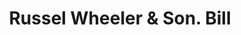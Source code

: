 ---
doi: 10.7916/D8T73VH3
date_other: '1890'
date_other_textual: 1890-1899
form: printed ephemera
genre:
- Invoices
name:
- Russel Wheeler & Son
object_in_context_url: https://biggert.cul.columbia.edu/items/view/ave_biggert_01225
subject_hierarchical_geographic:
- Utica, New York, United States
subject_name:
- Russel Wheeler & Son
title: Russel Wheeler & Son. Bill
sort_title: Russel Wheeler & Son. Bill
call_number: ave_biggert_01225
coordinates:
- 43.094722222222224,-75.27583333333334
pid: ave_biggert_01225
identifiers: ave_biggert_01225
thumbnail: https://derivativo-3.library.columbia.edu/iiif/2/ldpd:343347/full/!256,256/0/native.jpg
permalink: /biggert/ave_biggert_01225/
layout: iiif-image-page
---